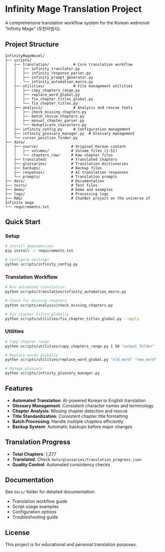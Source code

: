 # Infinity Mage Translation Project

A comprehensive translation workflow system for the Korean webnovel "Infinity Mage" (무한마법사).

## Project Structure

```
InfinityMageNovel/
├── scripts/
│   ├── translation/           # Core translation workflow
│   │   ├── infinity_translator.py
│   │   ├── infinity_response_parser.py
│   │   ├── infinity_prompt_generator.py
│   │   └── infinity_automation_macro.py
│   ├── utilities/             # File management utilities
│   │   ├── copy_chapters_range.py
│   │   ├── replace_word_global.py
│   │   ├── fix_chapter_titles_global.py
│   │   └── fix_chapter_titles.py
│   ├── analysis/              # Analysis and rescue tools
│   │   ├── check_missing_chapters.py
│   │   ├── batch_rescue_chapters.py
│   │   ├── manual_chapter_parser.py
│   │   └── deduplicate_characters.py
│   ├── infinity_config.py     # Configuration management
│   ├── infinity_glossary_manager.py  # Glossary management
│   └── cursor_position_finder.py
├── data/
│   ├── source/               # Original Korean content
│   │   ├── volumes/          # Volume files (1-51)
│   │   └── chapters_raw/     # Raw chapter files
│   ├── translated/           # Translated chapters
│   ├── glossaries/           # Translation dictionaries
│   ├── backups/              # Backup files
│   ├── responses/            # AI translation responses
│   └── prompts/              # Translation prompts
├── docs/                     # Documentation
├── tests/                    # Test files
├── demo/                     # Demo and examples
├── logs/                     # Processing logs
├── RAG/                      # ChatBot project on the universe of Infinite mage
└── requirements.txt
```

## Quick Start

### Setup
```bash
# Install dependencies
pip install -r requirements.txt

# Configure settings
python scripts/infinity_config.py
```

### Translation Workflow
```bash
# Run automated translation
python scripts/translation/infinity_automation_macro.py

# Check for missing chapters
python scripts/analysis/check_missing_chapters.py

# Fix chapter titles globally
python scripts/utilities/fix_chapter_titles_global.py --apply
```

### Utilities
```bash
# Copy chapter range
python scripts/utilities/copy_chapters_range.py 1 50 "output_folder"

# Replace words globally
python scripts/utilities/replace_word_global.py "old_word" "new_word" --apply

# Manage glossary
python scripts/infinity_glossary_manager.py
```

## Features

- **Automated Translation**: AI-powered Korean to English translation
- **Glossary Management**: Consistent character names and terminology
- **Chapter Analysis**: Missing chapter detection and rescue
- **Title Standardization**: Consistent chapter title formatting
- **Batch Processing**: Handle multiple chapters efficiently
- **Backup System**: Automatic backups before major changes

## Translation Progress

- **Total Chapters**: 1,277
- **Translated**: Check `data/glossaries/translation_progress.json`
- **Quality Control**: Automated consistency checks

## Documentation

See `docs/` folder for detailed documentation:
- Translation workflow guide
- Script usage examples  
- Configuration options
- Troubleshooting guide

## License

This project is for educational and personal translation purposes.